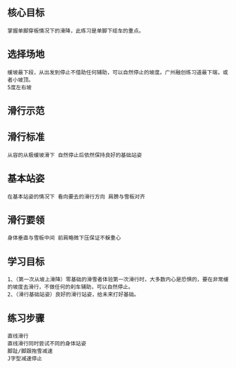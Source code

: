 ## 核心目标
    掌握单脚穿板情况下的滑降，此练习是单脚下缆车的重点。

## 选择场地
    缓坡最下段，从出发到停止不借助任何辅助，可以自然停止的坡度。广州融创练习道最下端，或者小坡顶。
    5度左右坡

## 滑行示范
    

## 滑行标准
    从容的从极缓坡滑下 自然停止后依然保持良好的基础站姿

## 基本站姿
    在基本站姿的情况下 看向要去的滑行方向 肩膀与雪板对齐

## 滑行要领
    身体垂直与雪板中间 前肩略微下压保证不躲重心

## 学习目标
    1、（第一次从坡上滑降）零基础的滑雪者体验第一次滑行时，大多数内心是恐惧的，要在非常缓的坡度去滑行，不做任何的刹车辅助，可以自然停止。
    2、（滑行基础站姿）良好的滑行站姿，给未来打好基础。
    
## 练习步骤
    直线滑行
    直线滑行同时尝试不同的身体站姿
    脚趾/脚跟拖雪减速
    J字型减速停止